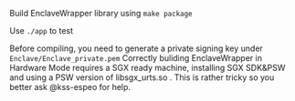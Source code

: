 Build EnclaveWrapper library using `make package`

Use `./app` to test

Before compiling, you need to generate a private signing key under `Enclave/Enclave_private.pem`
Correctly buliding EnclaveWrapper in Hardware Mode requires a SGX ready machine, installing SGX SDK&PSW and using a PSW version of libsgx_urts.so . This is rather tricky so you better ask @kss-espeo for help.


